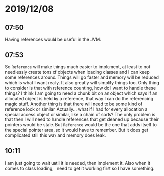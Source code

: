 # 2019/12/08

## 07:50

Having references would be useful in the JVM.

## 07:53

So `Reference` will make things much easier to implement, at least to not
needlessly create tons of objects when loading classes and I can keep some
references around. Things will go faster and memory will be reduced which
is what I want really. It also greatly will simplify things too. Only thing
to consider is that with reference counting, how do I want to handle these
things? I think I am going to need a chunk bit on an object which says if
an allocated object is held by a reference, that way I can do the
referencing magic stuff. Another thing is that there will need to be some
kind of reference lock or similar. Actually... what if I had for every
allocation a special access object or similar, like a chain of sorts? The
only problem is that then I will need to handle references that get cleaned
up because their pointers would be stale. But `Reference` would be the one
that adds itself to the special pointer area, so it would have to remember.
But it does get complicated still this way and memory does leak.

## 10:11

I am just going to wait until it is needed, then implement it. Also when it
comes to class loading, I need to get it working first so I have something.
